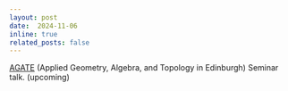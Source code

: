 ```yaml
---
layout: post
date:  2024-11-06
inline: true
related_posts: false
---
```


[AGATE](https://agatedinburgh.github.io/) (Applied Geometry, Algebra, and Topology in Edinburgh) Seminar talk. (upcoming)
